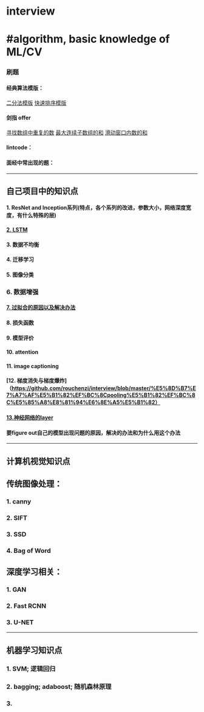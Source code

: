 # interview
#algorithm, basic knowledge of ML/CV
==
### 刷题
#### 经典算法模版：
[二分法模版](https://github.com/rouchenzi/interview/blob/master/%E4%BA%8C%E5%88%86%E6%B3%95%E6%A8%A1%E7%89%88%EF%BC%88%E4%B9%9D%E7%AB%A0%EF%BC%89)
[快速排序模版](https://github.com/rouchenzi/interview/blob/master/%E5%BF%AB%E9%80%9F%E6%8E%92%E5%BA%8F%E6%A8%A1%E7%89%88%EF%BC%88%E4%B9%9D%E7%AB%A0%EF%BC%89)
#### 剑指 offer
[寻找数组中重复的数](https://github.com/rouchenzi/interview/blob/master/%E5%AF%BB%E6%89%BE%E6%95%B0%E7%BB%84%E4%B8%AD%E9%87%8D%E5%A4%8D%E7%9A%84%E6%95%B0)
[最大连续子数组的和](https://github.com/rouchenzi/interview/blob/master/%E5%89%91%E6%8C%87%20offer%EF%BC%9A%E6%9C%80%E5%A4%A7%E8%BF%9E%E7%BB%AD%E5%AD%90%E6%95%B0%E7%BB%84%E5%92%8C)
[滑动窗口内数的和](https://github.com/rouchenzi/interview/blob/master/%E6%BB%91%E5%8A%A8%E7%AA%97%E5%8F%A3%E5%86%85%E6%95%B0%E7%9A%84%E5%92%8C%EF%BC%88%E5%8F%8C%E6%8C%87%E9%92%88%EF%BC%89)

     
     
     
     
     
     
     
#### lintcode：
#### 面经中常出现的题：
----------------------------------------------------------
## 自己项目中的知识点
#### 1. ResNet and Inception系列(特点，各个系列的改进，参数大小，网络深度宽度，有什么特殊的层)
#### [2. LSTM](https://github.com/rouchenzi/interview/blob/master/LSTM)
#### 3. 数据不均衡
#### 4. 迁移学习
#### 5. 图像分类
### 6. 数据增强
#### [7. 过拟合的原因以及解决办法](https://github.com/rouchenzi/interview/blob/master/%E8%BF%87%E6%8B%9F%E5%90%88%EF%BC%88%E5%8E%9F%E5%9B%A0%EF%BC%8C%E8%A7%A3%E5%86%B3%E5%8A%9E%E6%B3%95%EF%BC%89)
#### 8. 损失函数
#### 9. 模型评价
#### 10. attention
#### 11. image captioning
#### [12. 梯度消失与梯度爆炸]（https://github.com/rouchenzi/interview/blob/master/%E5%8D%B7%E7%A7%AF%E5%B1%82%EF%BC%8Cpooling%E5%B1%82%EF%BC%8C%E5%85%A8%E8%81%94%E6%8E%A5%E5%B1%82）
#### [13.神经网络的layer](https://github.com/rouchenzi/interview/blob/master/%E5%8D%B7%E7%A7%AF%E5%B1%82%EF%BC%8Cpooling%E5%B1%82%EF%BC%8C%E5%85%A8%E8%81%94%E6%8E%A5%E5%B1%82)
#### 要figure out自己的模型出现问题的原因，解决的办法和为什么用这个办法
----------------------------------------------------------
## 计算机视觉知识点
## 传统图像处理：
### 1. canny
### 2. SIFT
### 3. SSD
### 4. Bag of Word
## 深度学习相关：
### 1. GAN
### 2. Fast RCNN
### 3. U-NET
----------------------------------------------------------
## 机器学习知识点
### 1. SVM; 逻辑回归
### 2. bagging; adaboost; 随机森林原理
### 3. 
